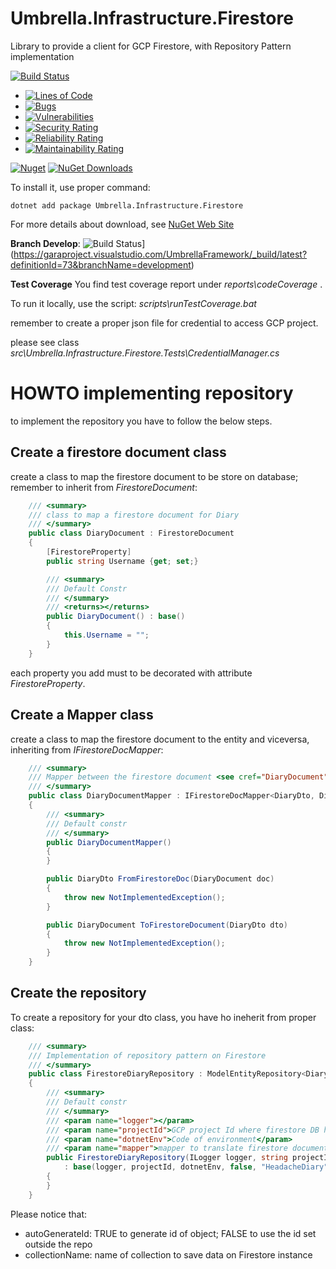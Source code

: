 # Umbrella.Infrastructure.Firestore
Library to provide a client for GCP Firestore, with Repository Pattern implementation


[![Build Status](https://garaproject.visualstudio.com/UmbrellaFramework/_apis/build/status/Umbrella.Infrastructure.FileStorage?branchName=main)](https://garaproject.visualstudio.com/UmbrellaFramework/_build/latest?definitionId=81&branchName=main)

- [![Lines of Code](https://sonarcloud.io/api/project_badges/measure?project=Umbrella.Infrastructure.Firestore&metric=ncloc)](https://sonarcloud.io/summary/new_code?id=Umbrella.Infrastructure.Firestore)
- [![Bugs](https://sonarcloud.io/api/project_badges/measure?project=Umbrella.Infrastructure.Firestore&metric=bugs)](https://sonarcloud.io/summary/new_code?id=Umbrella.Infrastructure.Firestore)
- [![Vulnerabilities](https://sonarcloud.io/api/project_badges/measure?project=Umbrella.Infrastructure.Firestore&metric=vulnerabilities)](https://sonarcloud.io/summary/new_code?id=Umbrella.Infrastructure.Firestore)
- [![Security Rating](https://sonarcloud.io/api/project_badges/measure?project=Umbrella.Infrastructure.Firestore&metric=security_rating)](https://sonarcloud.io/summary/new_code?id=Umbrella.Infrastructure.Firestore)
- [![Reliability Rating](https://sonarcloud.io/api/project_badges/measure?project=Umbrella.Infrastructure.Firestore&metric=reliability_rating)](https://sonarcloud.io/summary/new_code?id=Umbrella.Infrastructure.Firestore)
- [![Maintainability Rating](https://sonarcloud.io/api/project_badges/measure?project=Umbrella.Infrastructure.Firestore&metric=sqale_rating)](https://sonarcloud.io/summary/new_code?id=Umbrella.Infrastructure.Firestore)

[![Nuget](https://img.shields.io/nuget/v/Umbrella.Infrastructure.Firestore.svg?style=plastic)](https://www.nuget.org/packages/Umbrella.Infrastructure.Firestore/)
[![NuGet Downloads](https://img.shields.io/nuget/dt/Umbrella.Infrastructure.Firestore.svg)](https://www.nuget.org/packages/Umbrella.Infrastructure.Firestore/)


To install it, use proper command:

```
dotnet add package Umbrella.Infrastructure.Firestore 
```

For more details about download, see [NuGet Web Site](https://www.nuget.org/packages/Umbrella.Infrastructure.Firestore/)

<b>Branch Develop</b>: ![Build Status](https://garaproject.visualstudio.com/UmbrellaFramework/_apis/build/status/Umbrella.Infrastructure.Firestore?branchName=development)](https://garaproject.visualstudio.com/UmbrellaFramework/_build/latest?definitionId=73&branchName=development)

<b>Test Coverage</b>
You find test coverage report under _reports\codeCoverage_ .

To run it locally, use the script: _scripts\runTestCoverage.bat_

remember to create a proper json file for credential to access GCP project.

please see class _src\Umbrella.Infrastructure.Firestore.Tests\CredentialManager.cs_

# HOWTO implementing repository
to implement the repository you have to follow the below steps.

## Create a firestore document class
create a class to map the firestore document to be store on database; remember to inherit from _FirestoreDocument_:

```c#
    /// <summary>
    /// class to map a firestore document for Diary
    /// </summary>
    public class DiaryDocument : FirestoreDocument
    {
        [FirestoreProperty]
        public string Username {get; set;}

        /// <summary>
        /// Default Constr
        /// </summary>
        /// <returns></returns>
        public DiaryDocument() : base()
        {
            this.Username = "";
        }
    }
```

each property you add must to be decorated with attribute _FirestoreProperty_.

## Create a Mapper class

create a class to map the firestore document to the entity and viceversa, inheriting from _IFirestoreDocMapper_:

```c#
    /// <summary>
    /// Mapper between the firestore document <see cref="DiaryDocument"/> and you domain entity or Dto <see cref="DiaryDto"/> 
    /// </summary>
    public class DiaryDocumentMapper : IFirestoreDocMapper<DiaryDto, DiaryDocument>
    {
        /// <summary>
        /// Default constr
        /// </summary>
        public DiaryDocumentMapper()
        {
        }

        public DiaryDto FromFirestoreDoc(DiaryDocument doc)
        {
            throw new NotImplementedException();
        }

        public DiaryDocument ToFirestoreDocument(DiaryDto dto)
        {
            throw new NotImplementedException();
        }
    }
```

## Create the repository

To create a repository for your dto class, you have ho ineherit from proper class:

```c#
    /// <summary>
    /// Implementation of repository pattern on Firestore
    /// </summary>
    public class FirestoreDiaryRepository : ModelEntityRepository<DiaryDto, DiaryDocument>
    {
        /// <summary>
        /// Default constr
        /// </summary>
        /// <param name="logger"></param>
        /// <param name="projectId">GCP project Id where firestore DB has been provisioned</param>
        /// <param name="dotnetEnv">Code of environment</param>
        /// <param name="mapper">mapper to translate firestore document to DTO and viceversa</param>
        public FirestoreDiaryRepository(ILogger logger, string projectId, string dotnetEnv, IFirestoreDocMapper<DiaryDto, DiaryDocument> mapper) 
            : base(logger, projectId, dotnetEnv, false, "HeadacheDiary", mapper)
        {
        }
    }
```

Please notice that:

- autoGenerateId: TRUE to generate id of object; FALSE to use the id set outside the repo
- collectionName: name of collection to save data on Firestore instance

